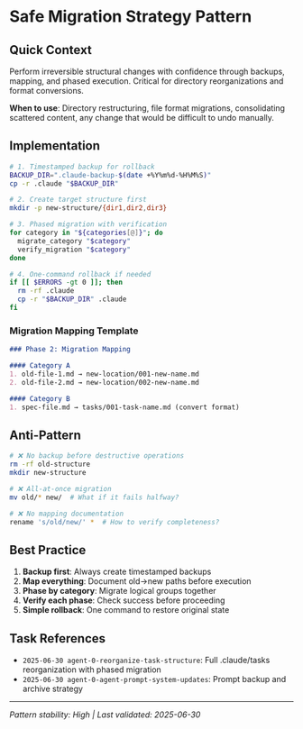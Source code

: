 # Safe Migration Strategy Pattern

## Quick Context

Perform irreversible structural changes with confidence through backups, mapping, and phased execution. Critical for directory reorganizations and format conversions.

**When to use**: Directory restructuring, file format migrations, consolidating scattered content, any change that would be difficult to undo manually.

## Implementation

```bash
# 1. Timestamped backup for rollback
BACKUP_DIR=".claude-backup-$(date +%Y%m%d-%H%M%S)"
cp -r .claude "$BACKUP_DIR"

# 2. Create target structure first
mkdir -p new-structure/{dir1,dir2,dir3}

# 3. Phased migration with verification
for category in "${categories[@]}"; do
  migrate_category "$category"
  verify_migration "$category"
done

# 4. One-command rollback if needed
if [[ $ERRORS -gt 0 ]]; then
  rm -rf .claude
  cp -r "$BACKUP_DIR" .claude
fi
```

### Migration Mapping Template

```markdown
### Phase 2: Migration Mapping

#### Category A
1. old-file-1.md → new-location/001-new-name.md
2. old-file-2.md → new-location/002-new-name.md

#### Category B  
1. spec-file.md → tasks/001-task-name.md (convert format)
```

## Anti-Pattern

```bash
# ❌ No backup before destructive operations
rm -rf old-structure
mkdir new-structure

# ❌ All-at-once migration
mv old/* new/  # What if it fails halfway?

# ❌ No mapping documentation
rename 's/old/new/' *  # How to verify completeness?
```

## Best Practice

1. **Backup first**: Always create timestamped backups
2. **Map everything**: Document old→new paths before execution
3. **Phase by category**: Migrate logical groups together
4. **Verify each phase**: Check success before proceeding
5. **Simple rollback**: One command to restore original state

## Task References

- `2025-06-30 agent-0-reorganize-task-structure`: Full .claude/tasks reorganization with phased migration
- `2025-06-30 agent-0-agent-prompt-system-updates`: Prompt backup and archive strategy

---
*Pattern stability: High | Last validated: 2025-06-30*
